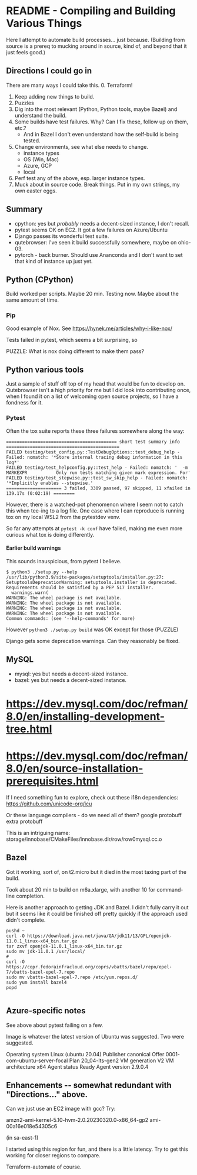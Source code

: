 # README - Compiling and Building Various Things
Here I attempt to automate build processes... just because.
(Building from source is a prereq to mucking around in source, kind of, 
and beyond that it just feels good.)

## Directions I could go in
There are many ways I could take this.
0. Terraform!
1. Keep adding new things to build.
2. Puzzles
2. Dig into the most relevant (Python, Python tools, maybe Bazel) and understand the build.
3. Some builds have test failures. Why? Can I fix these, follow up on them, etc.?
	- And in Bazel I don't even understand how the self-build is being tested.
4. Change environments, see what else needs to change.
	- instance types
	- OS (Win, Mac)
	- Azure, GCP
	- local
5. Perf test any of the above, esp. larger instance types.
6. Muck about in source code. Break things. Put in my own strings, my own easter eggs.

## Summary
- cpython: yes but *probably* needs a decent-sized instance, I don't recall.
- pytest seems OK on EC2. It got a few failures on Azure/Ubuntu
- Django passes its wonderful test suite.
- qutebrowser: I've seen it build successfully somewhere, maybe on ohio-03.
- pytorch - back burner. Should use Ananconda and I don't want to set that kind of instance up just yet.


## Python (CPython)
Build worked per scripts. Maybe 20 min. Testing now. Maybe about the same amount of time.

### Pip
Good example of Nox. See 
https://hynek.me/articles/why-i-like-nox/

Tests failed in pytest, which seems a bit surprising, so 

PUZZLE: What is nox doing different to make them pass?

## Python various tools
Just a sample of stuff off top of my head that would be fun to develop on. 
Qutebrowser isn't a high priority for me but I did look into contributing once,
when I found it on a list of welcoming open source projects,
 so I have a fondness for it.



### Pytest
Often the tox suite reports these three failures somewhere along the way:
```text
========================================== short test summary info ===========================================
FAILED testing/test_config.py::TestDebugOptions::test_debug_help - Failed: nomatch: '*Store internal tracing debug information in this log*'
FAILED testing/test_helpconfig.py::test_help - Failed: nomatch: '  -m MARKEXPR           Only run tests matching given mark expression. For'
FAILED testing/test_stepwise.py::test_sw_skip_help - Failed: nomatch: '*Implicitly enables --stepwise.'
===================== 3 failed, 3309 passed, 97 skipped, 11 xfailed in 139.17s (0:02:19) ========
```

However, there is a watched-pot phenomenon where I seem not to catch this when tee-ing to a log file.
One case where I can reproduce is running tox on my local WSL2 from the pytestdev venv.

So far any attempts at `pytest -k conf` have failed, making me even more curious what tox is doing
differently.


#### Earlier build warnings

This sounds inauspicious, from pytest I believe.
```
$ python3 ./setup.py --help
/usr/lib/python3.9/site-packages/setuptools/installer.py:27: SetuptoolsDeprecationWarning: setuptools.installer is deprecated. Requirements should be satisfied by a PEP 517 installer.
  warnings.warn(
WARNING: The wheel package is not available.
WARNING: The wheel package is not available.
WARNING: The wheel package is not available.
WARNING: The wheel package is not available.
Common commands: (see '--help-commands' for more)
```

However `python3 ./setup.py build` was OK except for those (PUZZLE)

Django gets some deprecation warnings. Can they reasonably be fixed.


## MySQL
- mysql: yes but needs a decent-sized instance.
- bazel: yes but needs a decent-sized instance.
# https://dev.mysql.com/doc/refman/8.0/en/installing-development-tree.html
# https://dev.mysql.com/doc/refman/8.0/en/source-installation-prerequisites.html


If I need something fun to explore, check out these i18n dependencies: 
https://github.com/unicode-org/icu

Or these language compilers - do we need all of them?
google protobuff
extra protobuff

This is an intriguing name:
storage/innobase/CMakeFiles/innobase.dir/row/row0mysql.cc.o


## Bazel
Got it working, sort of, on t2.micro but it died in the most taxing part of the build. 

Took about 20 min to build on m6a.xlarge, with another 10 for command-line completion.

Here is another approach to getting JDK and Bazel. I didn't fully carry it out but it seems like it 
could be finished off pretty quickly if the approach used didn't complete.

```
pushd ~
curl -O https://download.java.net/java/GA/jdk11/13/GPL/openjdk-11.0.1_linux-x64_bin.tar.gz
tar zxvf openjdk-11.0.1_linux-x64_bin.tar.gz
sudo mv jdk-11.0.1 /usr/local/
# 
curl -O https://copr.fedorainfracloud.org/coprs/vbatts/bazel/repo/epel-7/vbatts-bazel-epel-7.repo
sudo mv vbatts-bazel-epel-7.repo /etc/yum.repos.d/
sudo yum install bazel4
popd


```

## Azure-specific notes
See above about pytest failing on a few.

Image is whatever the latest version of Ubuntu was suggested. Two were suggested. 

Operating system
Linux (ubuntu 20.04)
Publisher
canonical
Offer
0001-com-ubuntu-server-focal
Plan
20_04-lts-gen2
VM generation
V2
VM architecture
x64
Agent status
Ready
Agent version
2.9.0.4


## Enhancements -- somewhat redundant with "Directions..." above.
Can we just use an EC2 image with gcc? Try:

amzn2-ami-kernel-5.10-hvm-2.0.20230320.0-x86_64-gp2
ami-00a16e018e54305c6 

(in sa-east-1)

I started using this region for fun, and there is a little latency. Try to get this working for
closer regions to compare.

Terraform-automate of course.

